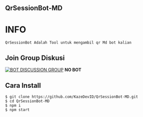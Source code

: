 ## QrSessionBot-MD

# INFO

``` 
QrSessionBot Adalah Tool untuk mengambil qr Md bot kalian
```

## Join Group Diskusi
[![BOT DISCUSSION GROUP](https://img.shields.io/badge/WhatsApp%20Group-25D366?style=for-the-badge&logo=whatsapp&logoColor=white)](https://chat.whatsapp.com/Fm6gRtvuCDN9abXVlfekAK) 
**NO BOT**

## Cara Install

```
$ git clone https://github.com/KazeDevID/QrSessionBot-MD.git
$ cd QrSessionBot-MD
$ npm i
$ npm start
```
